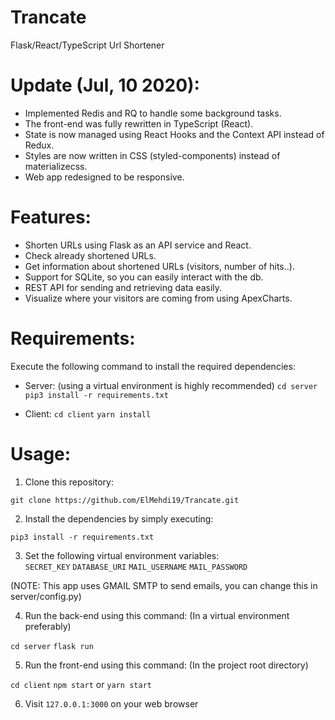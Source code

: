 # Trancate
Flask/React/TypeScript Url Shortener

# Update (Jul, 10 2020):

* Implemented Redis and RQ to handle some background tasks.
* The front-end was fully rewritten in TypeScript (React).
* State is now managed using React Hooks and the Context API instead of Redux.
* Styles are now written in CSS (styled-components) instead of materializecss.
* Web app redesigned to be responsive.

# Features:

* Shorten URLs using Flask as an API service and React.
* Check already shortened URLs.
* Get information about shortened URLs (visitors, number of hits..).
* Support for SQLite, so you can easily interact with the db.
* REST API for sending and retrieving data easily.
* Visualize where your visitors are coming from using ApexCharts.

# Requirements:

Execute the following command to install the required dependencies:<br />

* Server: (using a virtual environment is highly recommended)
`cd server`
`pip3 install -r requirements.txt`

* Client:
`cd client`
`yarn install`

# Usage:
1) Clone this repository:

`git clone https://github.com/ElMehdi19/Trancate.git`

2) Install the dependencies by simply executing:

`pip3 install -r requirements.txt`

3) Set the following virtual environment variables:<br />
`SECRET_KEY`
`DATABASE_URI`
`MAIL_USERNAME`
`MAIL_PASSWORD`


(NOTE: This app uses GMAIL SMTP to send emails, you can change this in server/config.py)


4) Run the back-end using this command: (In a virtual environment preferably)

`cd server`
`flask run`

5) Run the front-end using this command: (In the project root directory)

`cd client`
`npm start` or `yarn start`

6) Visit `127.0.0.1:3000` on your web browser

